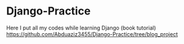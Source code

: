 # Django-Practice
Here I put all my codes while learning Django (book tutorial)
https://github.com/Abduaziz3455/Django-Practice/tree/blog_project
